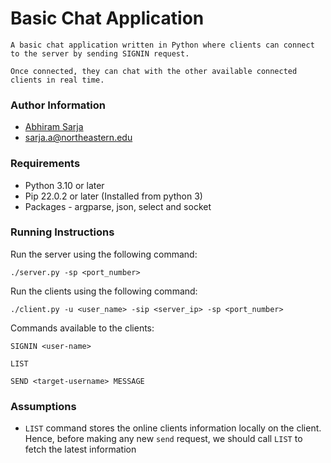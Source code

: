 
# Basic Chat Application

    A basic chat application written in Python where clients can connect to the server by sending SIGNIN request.
    
    Once connected, they can chat with the other available connected clients in real time.

### Author Information 

- [Abhiram Sarja](https://www.linkedin.com/in/asarja/) 
- sarja.a@northeastern.edu

### Requirements

- Python 3.10 or later
- Pip 22.0.2 or later (Installed from python 3)
- Packages - argparse, json, select and socket

### Running Instructions

Run the server using the following command:

```
./server.py -sp <port_number>
```

Run the clients using the following command:

```
./client.py -u <user_name> -sip <server_ip> -sp <port_number>
```

Commands available to the clients:

```text
SIGNIN <user-name>

LIST

SEND <target-username> MESSAGE
```
### Assumptions

- `LIST` command stores the online clients information locally on the client. Hence, before making any new `send` request, we should call ``LIST`` to fetch the latest information
